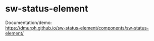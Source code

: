 sw-status-element
============

Documentation/demo:<br>
https://dmurph.github.io/sw-status-element/components/sw-status-element/
